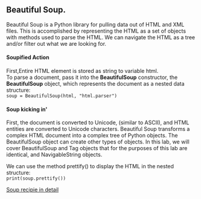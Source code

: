 ## Beautiful Soup.  
Beautiful Soup is a Python library for pulling data out of HTML and XML files. This is accomplished by representing the HTML as a set of objects with methods used to parse the HTML. We can navigate the HTML as a tree and/or filter out what we are looking for.  

#### Soupified Action
First,Entire HTML element is stored as string to variable html.  
To parse a document, pass it into the **BeautifulSoup** constructor, the **BeautifulSoup** object, which represents the document as a nested data structure:  
```soup = BeautifulSoup(html, "html.parser")```  

#### Soup kicking in'
First, the document is converted to Unicode, (similar to ASCII), and HTML entities are converted to Unicode characters. Beautiful Soup transforms a complex HTML document into a complex tree of Python objects. The BeautifulSoup object can create other types of objects. In this lab, we will cover BeautifulSoup and Tag objects that for the purposes of this lab are identical, and NavigableString objects.  

We can use the method prettify() to display the HTML in the nested structure:  
```print(soup.prettify())```  

[Soup recipie in detail](https://labs.cognitiveclass.ai/v2/tools/jupyterlab?ulid=ulid-ba67a5a5eb98df57e67bad3aa7cd10d886d03949)
